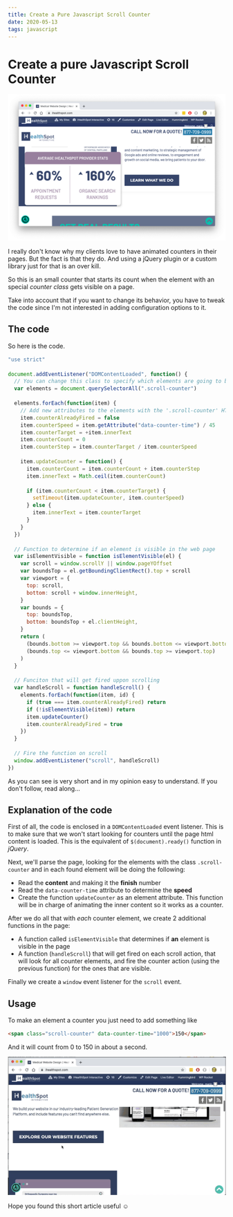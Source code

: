 ```yaml
---
title: Create a Pure Javascript Scroll Counter
date: 2020-05-13
tags: javascript
---
```


# Create a pure Javascript Scroll Counter

![Javascript Counter in action](scroll-animated-counter.png)

I really don't know why my clients love to have animated counters in their pages. But the fact is that they do. And using a jQuery plugin or a custom library just for that is an over kill.

So this is an small counter that starts its count when the element with an special _counter class_ gets visible on a page.

Take into account that if you want to change its behavior, you have to tweak the code since I'm not interested in adding configuration options to it.

## The code

So here is the code.

```javascript
"use strict"

document.addEventListener("DOMContentLoaded", function() {
  // You can change this class to specify which elements are going to behave as counters.
  var elements = document.querySelectorAll(".scroll-counter")

  elements.forEach(function(item) {
    // Add new attributes to the elements with the '.scroll-counter' HTML class
    item.counterAlreadyFired = false
    item.counterSpeed = item.getAttribute("data-counter-time") / 45
    item.counterTarget = +item.innerText
    item.counterCount = 0
    item.counterStep = item.counterTarget / item.counterSpeed

    item.updateCounter = function() {
      item.counterCount = item.counterCount + item.counterStep
      item.innerText = Math.ceil(item.counterCount)

      if (item.counterCount < item.counterTarget) {
        setTimeout(item.updateCounter, item.counterSpeed)
      } else {
        item.innerText = item.counterTarget
      }
    }
  })

  // Function to determine if an element is visible in the web page
  var isElementVisible = function isElementVisible(el) {
    var scroll = window.scrollY || window.pageYOffset
    var boundsTop = el.getBoundingClientRect().top + scroll
    var viewport = {
      top: scroll,
      bottom: scroll + window.innerHeight,
    }
    var bounds = {
      top: boundsTop,
      bottom: boundsTop + el.clientHeight,
    }
    return (
      (bounds.bottom >= viewport.top && bounds.bottom <= viewport.bottom) ||
      (bounds.top <= viewport.bottom && bounds.top >= viewport.top)
    )
  }

  // Funciton that will get fired uppon scrolling
  var handleScroll = function handleScroll() {
    elements.forEach(function(item, id) {
      if (true === item.counterAlreadyFired) return
      if (!isElementVisible(item)) return
      item.updateCounter()
      item.counterAlreadyFired = true
    })
  }

  // Fire the function on scroll
  window.addEventListener("scroll", handleScroll)
})
```

As you can see is very short and in my opinion easy to understand. If you don't follow, read along...

## Explanation of the code

First of all, the code is enclosed in a `DOMContentLoaded` event listener. This is to make sure that we won't start looking for counters until the page html content is loaded. This is the equivalent of `$(document).ready()` function in _jQuery_.

Next, we'll parse the page, looking for the elements with the class `.scroll-counter` and in each found element will be doing the following:

- Read the **content** and making it the **finish** number
- Read the `data-counter-time` attribute to determine the **speed**
- Create the function `updateCounter` as an element attribute. This function will be in charge of animating the inner content so it works as a counter.

After we do all that with _each_ counter element, we create 2 additional functions in the page:

- A function called `isElementVisible` that determines if **an** element is visible in the page
- A function (`handleScroll`) that will get fired on each scroll action, that will look for all counter elements, and fire the counter action (using the previous function) for the ones that are visible.

Finally we create a `window` event listener for the `scroll` event.

## Usage

To make an element a counter you just need to add something like

```html
<span class="scroll-counter" data-counter-time="1000">150</span>
```

And it will count from 0 to 150 in about a second.

![Javascript Counter in action](scroll-animated-counter.gif)

Hope you found this short article useful ☺️
